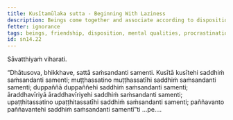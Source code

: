 ```yaml
---
title: Kusītamūlaka sutta - Beginning With Laziness
description: Beings come together and associate according to disposition. The lazy come together and associate with the lazy, and other pairs of dispositions are mentioned.
fetter: ignorance
tags: beings, friendship, disposition, mental qualities, procrastination, unmindful, undiscerning, aroused energy, mindful, undiscerning, lazy, wise, sn, sn12-21, sn14
id: sn14.22
---
```


Sāvatthiyaṁ viharati.

“Dhātusova, bhikkhave, sattā saṁsandanti samenti. Kusītā kusītehi saddhiṁ saṁsandanti samenti; muṭṭhassatino muṭṭhassatīhi saddhiṁ saṁsandanti samenti; duppaññā duppaññehi saddhiṁ saṁsandanti samenti; āraddhavīriyā āraddhavīriyehi saddhiṁ saṁsandanti samenti; upaṭṭhitassatino upaṭṭhitassatīhi saddhiṁ saṁsandanti samenti; paññavanto paññavantehi saddhiṁ saṁsandanti samentī”ti …pe….